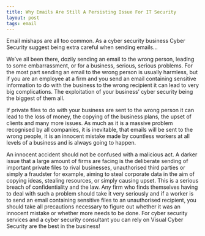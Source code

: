```yaml
---
title: Why Emails Are Still A Persisting Issue For IT Security
layout: post
tags: email
---
```


Email mishaps are all too common. As a cyber security business Cyber Security suggest being extra careful when sending emails…

We’ve all been there, dozily sending an email to the wrong person, leading to some embarrassment, or for a business, serious, serious problems. For the most part sending an email to the wrong person is usually harmless, but if you are an employee at a firm and you send an email containing sensitive information to do with the business to the wrong recipient it can lead to very big complications. The exploitation of your business’ cyber security being the biggest of them all.

If private files to do with your business are sent to the wrong person it can lead to the loss of money, the copying of the business plans, the upset of clients and many more issues. As much as it is a massive problem recognised by all companies, it is inevitable, that emails will be sent to the wrong people, it is an innocent mistake made by countless workers at all levels of a business and is always going to happen.

An innocent accident should not be confused with a malicious act. A darker issue that a large amount of firms are facing is the deliberate sending of important private files to rival businesses, unauthorised third parties or simply a fraudster for example, aiming to steal corporate data in the aim of copying ideas, stealing resources, or simply causing upset. This is a serious breach of confidentiality and the law. Any firm who finds themselves having to deal with such a problem should take it very seriously and if a worker is to send an email containing sensitive files to an unauthorised recipient, you should take all precautions necessary to figure out whether it was an innocent mistake or whether more needs to be done. For cyber security services and a cyber security consultant you can rely on Visual Cyber Security are the best in the business!
